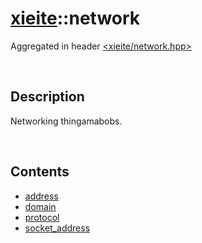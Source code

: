 # [xieite](./xieite.md)\:\:network
Aggregated in header [<xieite/network.hpp>](../include/xieite/network.hpp)

&nbsp;

## Description
Networking thingamabobs.

&nbsp;

## Contents
- [address](./namespaces/network/address.md)
- [domain](./namespaces/network/domain.md)
- [protocol](./namespaces/network/protocol.md)
- [socket_address](./namespaces/network/socket_address.md)
